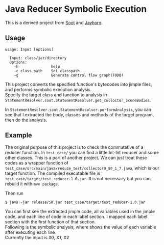 # Java Reducer Symbolic Execution
This is a derived project from [Soot](https://github.com/Sable/soot) 
and [Jayhorn](https://github.com/jayhorn/jayhorn).

## Usage
```
usage: Input [options]

  Input: class/jar/directory
  Options:
    -h               help
    -c class_path    Set classpath
    -g               Generate control flow graph(TODO)
```

This project converts the specified function's bytecodes into jimple
files, and performs symbolic execution analysis.   
Specify the target class and function to analysis in 
`StatementResolver.soot.StatementResolver.get_colloctor_SceneBodies`.

In `StatementResolver.soot.StatementResolver.performAnalysis`, 
you can see that I extracted the body, classes and methods of 
the target program, then do the analysis.

## Example
The original purpose of this project is to check the commutative 
of a reducer function. In `test_case/` you can find a little Int-Int
reducer and some other classes. This is a part of another 
project. We can just treat these codes as a wrapper function of
`test_case/src/main/java/reduce_test/collector0_90_1_7.java`, which 
is our target function. The compiled executable file is 
`test_case/target/test_reducer-1.0.jar`. It is not necessary but you 
can rebuild it with `mvn package`.

Then run 
```
$ java -jar release/SR.jar test_case/target/test_reducer-1.0.jar
```
You can first see the extracted jimple code, all 
variables used in the jimple code, and each line of code in each label section. 
I mapped each label section with the first function of that section.   
Following is the symbolic analysis, where shows the value of each variable 
after executing each line.   
Currently the input is X0, X1, X2
